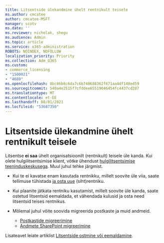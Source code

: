 ```yaml
---
title: Litsentside ülekandmine ühelt rentnikult teisele
ms.author: cmcatee
author: cmcatee-MSFT
manager: scotv
ms.date: ''
ms.reviewer: nicholak, shegu
ms.audience: Admin
ms.topic: article
ms.service: o365-administration
ROBOTS: NOINDEX, NOFOLLOW
localization_priority: Priority
ms.collection: Adm_O365
ms.custom:
- commerce_licensing
- "1500021"
- "4689"
ms.openlocfilehash: 8bc86b8c6da7c6b740688362f671aa4df148ed59
ms.sourcegitcommit: 540a4e2515f7cfddee65519046454fc4437cd287
ms.translationtype: MT
ms.contentlocale: et-EE
ms.lasthandoff: 08/01/2021
ms.locfileid: "53687350"
---
```

# <a name="transfer-licenses-between-tenants"></a>Litsentside ülekandmine ühelt rentnikult teisele

Litsentse **ei saa** ühelt organisatsioonilt (rentnikult) teisele üle kanda. Kui olete hulgilitsentsimise klient, võtke ühendust [hulgilitsentsimise teeninduskeskusega](https://support.microsoft.com/help/4471406/how-to-contact-the-microsoft-volume-licensing-service-center). Muul juhul tehke järgmist.

- Kui te ei kavatse enam kasutada rentnikku, millelt soovite üle [](https://admin.microsoft.com/Adminportal/Home?source=applauncher#/subscriptions) viia, saate tellimuse tühistada [ja osta uue](https://www.microsoft.com/microsoft-365/business/compare-all-microsoft-365-business-products?rtc=2&activetab=tab:primaryr2) (siht)rentniku.
- Kui plaanite jätkata rentniku kasutamist, millelt soovite üle kanda, [](/microsoft-365/commerce/licenses/buy-licenses#buy-or-remove-licenses-for-your-business-subscription) saate ostetud litsentsid eemaldada, et vähendada kulusid ja osta need litsentsid teises rentnikus.
- Mõlemal juhul võite soovida migreerida postkaste ja muid andmeid.

    - [Postkastide migreerimine](/Exchange/mailbox-migration/migrate-mailboxes-across-tenants)
    - [Andmete SharePoint migreerimine](https://aka.ms/modernSpoAdminCenter/CloudContentMigrations)

Lisateavet leiate artiklist [Litsentside ostmine või eemaldamine](/microsoft-365/commerce/licenses/buy-licenses).